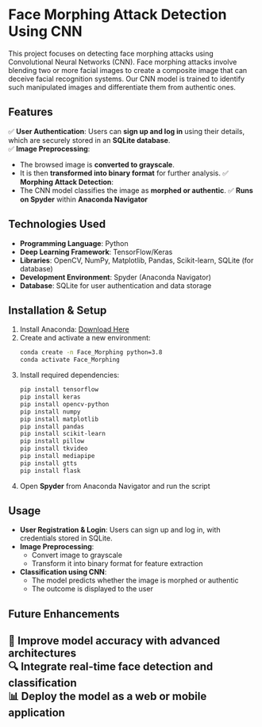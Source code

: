 # Face Morphing Attack Detection Using CNN

This project focuses on detecting face morphing attacks using Convolutional Neural Networks (CNN). Face morphing attacks involve blending two or more facial images to create a composite image that can deceive facial recognition systems. Our CNN model is trained to identify such manipulated images and differentiate them from authentic ones.  

## Features  
✅ **User Authentication**: Users can **sign up and log in** using their details, which are securely stored in an **SQLite database**.  
✅ **Image Preprocessing**:  
   - The browsed image is **converted to grayscale**.  
   - It is then **transformed into binary format** for further analysis.
✅ **Morphing Attack Detection**:  
   - The CNN model classifies the image as **morphed or authentic**.
✅ **Runs on Spyder** within **Anaconda Navigator**  


## Technologies Used  
- **Programming Language**: Python  
- **Deep Learning Framework**: TensorFlow/Keras  
- **Libraries**: OpenCV, NumPy, Matplotlib, Pandas, Scikit-learn, SQLite (for database)  
- **Development Environment**: Spyder (Anaconda Navigator)  
- **Database**: SQLite for user authentication and data storage  

## Installation & Setup  
1. Install Anaconda: [Download Here](https://www.anaconda.com/)  
2. Create and activate a new environment:  
   ```bash
   conda create -n Face_Morphing python=3.8  
   conda activate Face_Morphing  
   ```
3. Install required dependencies:  
   ```bash
   pip install tensorflow
   pip install keras
   pip install opencv-python
   pip install numpy
   pip install matplotlib
   pip install pandas
   pip install scikit-learn
   pip install pillow
   pip install tkvideo
   pip install mediapipe
   pip install gtts
   pip install flask  
   ```
4. Open **Spyder** from Anaconda Navigator and run the script  

## Usage  
- **User Registration & Login**: Users can sign up and log in, with credentials stored in SQLite.  
- **Image Preprocessing**:  
  - Convert image to grayscale  
  - Transform it into binary format for feature extraction  
- **Classification using CNN**:  
  - The model predicts whether the image is morphed or authentic  
  - The outcome is displayed to the user
 
## Future Enhancements  
🚀 Improve model accuracy with advanced architectures  
🔍 Integrate real-time face detection and classification  
📊 Deploy the model as a web or mobile application  
---
